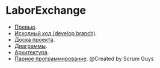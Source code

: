 # LaborExchange
- [Превью](https://github.com/evgenyv13/LaborExchange/blob/master/documentation/srs.md).
- [Исходный код (develop branch)](https://github.com/evgenyv13/LaborExchange/tree/develop).
- [Доска проекта](https://trello.com/b/Xb5CdHzg/le-labor-exchange).
- [Диаграммы](https://github.com/evgenyv13/LaborExchange/blob/master/documentation/diagram.md).
- [Архитектура](https://github.com/evgenyv13/LaborExchange/blob/master/documentation/Architecture.md).
- [Парное программирование]().
@Created by Scrum Guys
